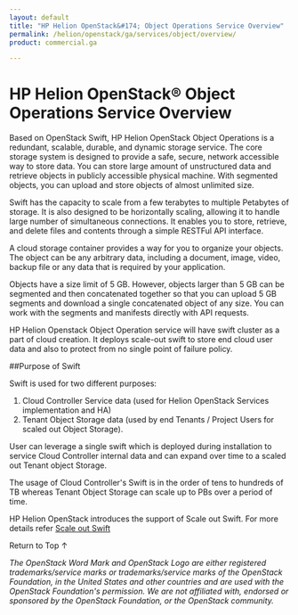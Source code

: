 ```yaml
---
layout: default
title: "HP Helion OpenStack&#174; Object Operations Service Overview"
permalink: /helion/openstack/ga/services/object/overview/
product: commercial.ga

---
```

<!--UNDER REVISION-->

<script>

function PageRefresh {
onLoad="window.refresh"
}

PageRefresh();

</script>

<!--
<p style="font-size: small;"> <a href="/helion/openstack/services/networking/overview/">&#9664; PREV</a> | <a href="/helion/openstack/services/overview/">&#9650; UP</a> | <a href="/helion/openstack/services/orchestration/overview/"> NEXT &#9654</a> </p>-->

# HP Helion OpenStack&#174; Object Operations Service Overview #

<!-- modeled after HP Cloud Networking Getting Started (network.getting.started.md) -->

Based on OpenStack Swift, HP Helion OpenStack Object Operations is a redundant, scalable, durable, and dynamic storage service. The core storage system is designed to provide a safe, secure, network accessible way to store data. You can store large amount of unstructured data and retrieve objects in publicly accessible physical machine. With segmented objects, you can upload and store objects of almost unlimited size.  

Swift has the capacity to scale from a few terabytes to multiple Petabytes of storage. It is also designed to be horizontally scaling, allowing it to handle large number of simultaneous connections. It enables you to store, retrieve, and delete files and contents through a simple RESTFul API interface.


A cloud storage container provides a way for you to organize your objects. The object can be any arbitrary data, including a document, image, video, backup file or any  data that is required by your application.

Objects have a size limit of 5 GB. However, objects larger than 5 GB can be segmented and then concatenated together so that you can upload 5 GB segments and download a single concatenated object of any size. You can work with the segments and manifests directly with API requests.


HP Helion Openstack Object Operation service will have swift cluster as a part of cloud creation. It deploys scale-out swift to store end cloud user data and also to protect from no single point of failure policy. 


##Purpose of Swift

Swift is used for two different purposes:

1. Cloud Controller Service data (used for Helion OpenStack Services implementation and HA) 
2. Tenant Object Storage data (used by end Tenants / Project Users for scaled out Object Storage).

User can leverage a single swift which is deployed during installation to service Cloud Controller internal data and can expand over time to a scaled out Tenant object Storage. 

The usage of Cloud Controller's Swift is in the order of tens to hundreds of TB whereas Tenant Object Storage can scale up to PBs over a period of time.

<!---
Some customers may want Scaled Out Swift right from onset of their deployments, whereas others may start out without a requirement for Object Storage, and may later on decide to add on Swift Object Storage.

While Swift will be used for 2 different purposes (Cloud Controller Service data and Tenant Object Storage), customers do not want to maintain 2 separate Swifts within their OpenStack, so we need a strategy to use a single Swift implementation that starts with servicing Cloud Controller internal data, but can expand over time to scaled out Tenant Object Storage. --->

HP Helion OpenStack introduces the support of Scale out Swift. For more details refer [Scale out Swift](/helion/openstack/ga/services/object/overview/scale-out-swift/)







<a href="#top" style="padding:14px 0px 14px 0px; text-decoration: none;"> Return to Top &#8593; </a>






*The OpenStack Word Mark and OpenStack Logo are either registered trademarks/service marks or trademarks/service marks of the OpenStack Foundation, in the United States and other countries and are used with the OpenStack Foundation's permission. We are not affiliated with, endorsed or sponsored by the OpenStack Foundation, or the OpenStack community.*
